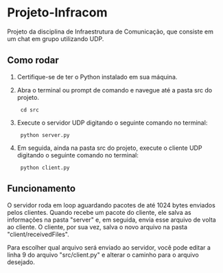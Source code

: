 # Projeto-Infracom

Projeto da disciplina de Infraestrutura de Comunicação, que consiste em um chat em grupo utilizando UDP.

## Como rodar

1. Certifique-se de ter o Python instalado em sua máquina.
2. Abra o terminal ou prompt de comando e navegue até a pasta src do projeto.

        cd src

3. Execute o servidor UDP digitando o seguinte comando no terminal:

        python server.py

4. Em seguida, ainda na pasta src do projeto, execute o cliente UDP digitando o seguinte comando no terminal:

        python client.py

## Funcionamento

O servidor roda em loop aguardando pacotes de até 1024 bytes enviados pelos clientes. Quando recebe um pacote do cliente, ele salva as informações na pasta "server" e, em seguida, envia esse arquivo de volta ao cliente. O cliente, por sua vez, salva o novo arquivo na pasta "client/receivedFiles".

Para escolher qual arquivo será enviado ao servidor, você pode editar a linha 9 do arquivo "src/client.py" e alterar o caminho para o arquivo desejado.